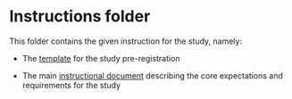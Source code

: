# Instructions folder

This folder contains the given instruction for the study, namely:

 - The [template](https://github.com/EdDataScienceEES/challenge-3-nicolelikesharks/blob/master/Instructions/preregistration_template.md) for the study pre-registration
 
 - The main [instructional document](https://github.com/EdDataScienceEES/challenge-3-nicolelikesharks/blob/master/Instructions/Instructions.md) describing the core expectations and requirements for the study
